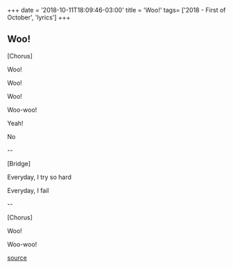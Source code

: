 +++
date = '2018-10-11T18:09:46-03:00'
title = 'Woo!'
tags= ['2018 - First of October', 'lyrics']
+++
## Woo!

[Chorus]

Woo!

Woo!

Woo!

Woo-woo!

Yeah!

No

--

[Bridge]

Everyday, I try so hard

Everyday, I fail

--

[Chorus]

Woo!

Woo-woo!

[source](https://genius.com/First-of-october-woo-lyrics)